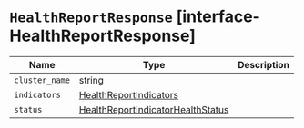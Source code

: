# `HealthReportResponse` [interface-HealthReportResponse]

| Name | Type | Description |
| - | - | - |
| `cluster_name` | string | &nbsp; |
| `indicators` | [HealthReportIndicators](./HealthReportIndicators.md) | &nbsp; |
| `status` | [HealthReportIndicatorHealthStatus](./HealthReportIndicatorHealthStatus.md) | &nbsp; |

